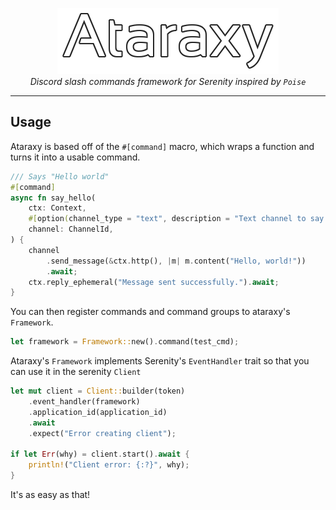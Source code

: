 <p align="center">
    <img src="images/ataraxy_title.png" alt="Ataraxy"/><br />
    <i>Discord slash commands framework for Serenity inspired by <code>Poise</code></i>
</p>

---

## Usage

Ataraxy is based off of the `#[command]` macro, which wraps a function and turns it into a usable command.

```rust
/// Says "Hello world"
#[command]
async fn say_hello(
    ctx: Context,
    #[option(channel_type = "text", description = "Text channel to say hello to")]
    channel: ChannelId,
) {
    channel
        .send_message(&ctx.http(), |m| m.content("Hello, world!"))
        .await;
    ctx.reply_ephemeral("Message sent successfully.").await;
}
```

You can then register commands and command groups to ataraxy's `Framework`.

```rust
let framework = Framework::new().command(test_cmd);
```

Ataraxy's `Framework` implements Serenity's `EventHandler` trait so that you can use it in the serenity `Client`

```rust
let mut client = Client::builder(token)
    .event_handler(framework)
    .application_id(application_id)
    .await
    .expect("Error creating client");

if let Err(why) = client.start().await {
    println!("Client error: {:?}", why);
}
```

It's as easy as that!




